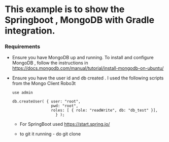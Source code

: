 # This example is to show the Springboot , MongoDB with Gradle integration. 

### Requirements
  * Ensure you have MongoDB up and running. To install and configure MongoDB , follow the instructions in https://docs.mongodb.com/manual/tutorial/install-mongodb-on-ubuntu/ 
  * Ensure you have the user id and db created . I used the following scripts from the Mongo Client 
    Robo3t    
    
    ```
    use admin

    db.createUser( { user: "root",
                     pwd: "root",
                     roles: [ { role: "readWrite", db: "db_test" }],
                       } );
    
    ```
    * For SpringBoot used https://start.spring.io/
    
    * to git it running - do git clone 
